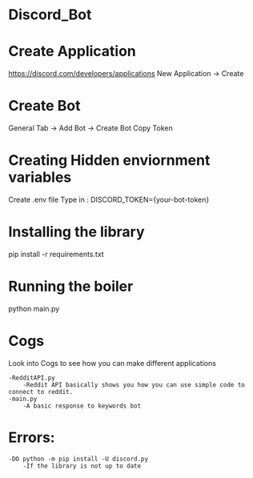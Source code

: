 # Discord_Bot

# Create Application 
https://discord.com/developers/applications
New Application -> Create

# Create Bot
General Tab -> Add Bot -> Create Bot
Copy Token

# Creating Hidden enviornment variables
Create .env file
Type in :
DISCORD_TOKEN={your-bot-token}

# Installing the library
pip install -r requirements.txt

# Running the boiler
python main.py

# Cogs
Look into Cogs to see how you can make different applications

	-RedditAPI.py
		-Reddit API basically shows you how you can use simple code to connect to reddit.
	-main.py
		-A basic response to keywords bot

# Errors:
	-DO python -m pip install -U discord.py
		-If the library is not up to date